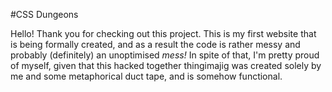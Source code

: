 #CSS Dungeons  

Hello!  Thank you for checking out this project. This is my first website that is being formally created, and as a result the code is rather messy and probably (definitely) an unoptimised *mess!* In spite of that, I'm pretty proud of myself, given that this hacked together thingimajig was created solely by me and some metaphorical duct tape, and is somehow functional.